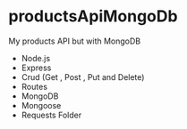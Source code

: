 # productsApiMongoDb
My products API but with MongoDB

- Node.js
- Express
- Crud (Get , Post , Put and Delete)
- Routes
- MongoDB
- Mongoose
- Requests Folder
